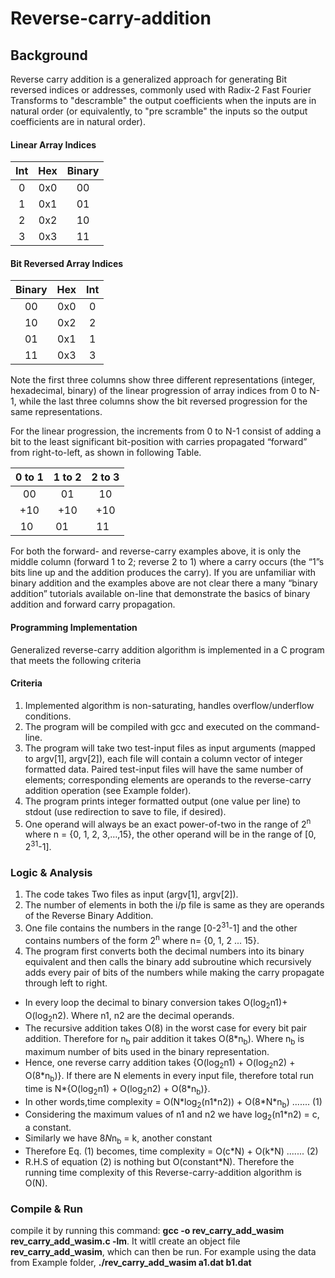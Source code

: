 # Reverse-carry-addition
## Background
Reverse carry  addition  is  a  generalized  approach  for  generating  Bit reversed  indices  or  addresses, commonly used with Radix-2 Fast Fourier Transforms to "descramble" the output coefficients when the inputs are in natural order (or equivalently, to "pre scramble" the inputs so the output coefficients are in natural order).

#### Linear Array Indices                                   

| Int |Hex | Binary |
| :---:         |     :---:      |         :---: |
| 0   | 0x0     | 00    |
| 1     |0x1       | 01      |
| 2     |0x2       | 10      |
| 3     |0x3       | 11      |

#### Bit Reversed Array Indices                                  

| Binary |Hex | Int |
| :---:         |     :---:      |         :---: |
| 00   | 0x0     | 0   |
| 10     |0x2       | 2      |
| 01     |0x1       | 1      |
| 11     |0x3       | 3      |

Note the first three columns show three different representations (integer, hexadecimal, binary) of the  linear progression  of  array  indices from  0 to N-1, while the  last three  columns show the bit reversed  progression for the same representations.

For the linear progression, the increments from 0 to N-1 consist of adding a bit to the least significant  bit-position with carries propagated “forward” from right-to-left, as shown in following Table.    

| 0 to 1 |1 to 2 | 2 to 3 |
| :---:         |     :---:      |         :---: |
| 00   | 01     | 10    |
|+10   |+10    | +10 |
| 10   | 01     | 11    |

For both the forward- and reverse-carry examples above, it is only the middle column (forward 1 to 2;  reverse 2 to 1) where a carry occurs (the “1”s bits line up and the addition produces the carry).  If you  are unfamiliar with binary addition and the examples above are not clear there a many “binary addition”  tutorials available on-line that demonstrate the basics of binary addition and forward carry propagation.

#### Programming Implementation
Generalized reverse-carry addition algorithm is implemented in a C program that meets the following criteria 

#### Criteria
1. Implemented algorithm is non-saturating, handles overflow/underflow conditions.  
2. The program will be compiled with gcc and executed on the command-line.
3. The program will take two test-input files as input arguments (mapped to argv[1], argv[2]), each file will contain a column vector of integer formatted data. Paired test-input files will have the  same number of elements; corresponding elements are operands to the reverse-carry addition  operation (see Example folder). 
4. The  program  prints  integer  formatted  output  (one  value  per  line)  to  stdout  (use  redirection to save to file, if desired).    
5. One operand will always be an exact  power-of-two  in the range of  2<sup>n</sup>  where  n = {0, 1, 2, 3,…,15}, the other operand will be  in the  range of [0, 2<sup>31</sup>-1].   

### Logic & Analysis
1. The code takes Two files as input (argv[1], argv[2]).
2. The number of elements in both the i/p file is same as they are operands of the Reverse Binary Addition.
3. One file contains the numbers in the range [0-2<sup>31</sup>-1] and the other contains numbers of the form 2<sup>n</sup> where n= {0, 1, 2 ... 15}.
4. The program first converts both the decimal numbers into its binary equivalent and then calls the binary add subroutine which recursively adds every pair of bits of the numbers while making the carry propagate through left to right.

* In every loop the decimal to binary conversion takes O(log<sub>2</sub>n1)+ O(log<sub>2</sub>n2). Where n1, n2 are the
decimal operands.
* The recursive addition takes O(8) in the worst case for every bit pair addition. Therefore for n<sub>b</sub> pair
addition it takes O(8*n<sub>b</sub>). Where n<sub>b</sub> is maximum number of bits used in the binary representation.
* Hence, one reverse carry addition takes {O(log<sub>2</sub>n1) + O(log<sub>2</sub>n2) + O(8\*n<sub>b</sub>)}. If there are N elements in every input file, therefore total run time is N*{O(log<sub>2</sub>n1) + O(log<sub>2</sub>n2) + O(8*n<sub>b</sub>)}.
* In other words,time complexity = O(N\*log<sub>2</sub>(n1\*n2)) + O(8\*N\*n<sub>b</sub>) ....... (1)
* Considering the maximum values of n1 and n2 we have log<sub>2</sub>(n1\*n2) = c, a constant.
* Similarly we have 8*N*n<sub>b</sub> = k, another constant
* Therefore Eq. (1) becomes, time complexity = O(c\*N) + O(k\*N) ....... (2)
* R.H.S of equation (2) is nothing but O(constant\*N). Therefore the running time complexity of this Reverse-carry-addition algorithm is O(N).

### Compile & Run
compile it by running this command: **gcc -o rev_carry_add_wasim rev_carry_add_wasim.c -lm**. It witll create an object file **rev_carry_add_wasim**, which can then be run. For example using the data from Example folder, **./rev_carry_add_wasim a1.dat b1.dat**

